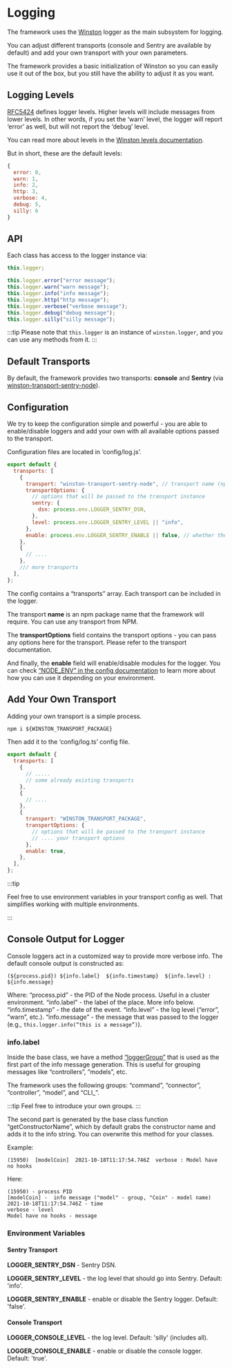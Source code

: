 # Logging

The framework uses the [Winston](https://github.com/winstonjs/winston) logger as the main subsystem for logging.

You can adjust different transports (console and Sentry are available by default) and add your own transport with your own parameters.

The framework provides a basic initialization of Winston so you can easily use it out of the box, but you still have the ability to adjust it as you want.

## Logging Levels

[RFC5424](https://datatracker.ietf.org/doc/html/rfc5424) defines logger levels. Higher levels will include messages from lower levels. In other words, if you set the ‘warn’ level, the logger will report ‘error’ as well, but will not report the ‘debug’ level.

You can read more about levels in the [Winston levels documentation](https://github.com/winstonjs/winston#logging-levels).

But in short, these are the default levels:

```js
{
  error: 0,
  warn: 1,
  info: 2,
  http: 3,
  verbose: 4,
  debug: 5,
  silly: 6
}
```

## API

Each class has access to the logger instance via:

```js
this.logger;
```

```js
this.logger.error("error message");
this.logger.warn("warn message");
this.logger.info("info message");
this.logger.http("http message");
this.logger.verbose("verbose message");
this.logger.debug("debug message");
this.logger.silly("silly message");
```

:::tip
Please note that `this.logger` is an instance of `winston.logger`, and you can use any methods from it.
:::

## Default Transports

By default, the framework provides two transports: **console** and **Sentry** (via [winston-transport-sentry-node](https://github.com/aandrewww/winston-transport-sentry-node)).

## Configuration

We try to keep the configuration simple and powerful - you are able to enable/disable loggers and add your own with all available options passed to the transport.

Configuration files are located in ‘config/log.js’.

```js
export default {
  transports: [
    {
      transport: "winston-transport-sentry-node", // transport name (npm package name)
      transportOptions: {
        // options that will be passed to the transport instance
        sentry: {
          dsn: process.env.LOGGER_SENTRY_DSN,
        },
        level: process.env.LOGGER_SENTRY_LEVEL || "info",
      },
      enable: process.env.LOGGER_SENTRY_ENABLE || false, // whether the transport is enabled or not
    },
    {
      // ....
    },
    /// more transports
  ],
};
```

The config contains a “transports” array. Each transport can be included in the logger.

The transport **name** is an npm package name that the framework will require. You can use any transport from NPM.

The **transportOptions** field contains the transport options - you can pass any options here for the transport. Please refer to the transport documentation.

And finally, the **enable** field will enable/disable modules for the logger. You can check [“NODE_ENV” in the config documentation](02-configs.md#node_env) to learn more about how you can use it depending on your environment.

## Add Your Own Transport

Adding your own transport is a simple process.

```js
npm i ${WINSTON_TRANSPORT_PACKAGE}
```

Then add it to the ‘config/log.ts’ config file.

```js
export default {
  transports: [
    {
      // .....
      // some already existing transports
    },
    {
      // ....
    },
    {
      transport: "WINSTON_TRANSPORT_PACKAGE",
      transportOptions: {
        // options that will be passed to the transport instance
        // .... your transport options
      },
      enable: true,
    },
  ],
};
```

:::tip

Feel free to use environment variables in your transport config as well. That simplifies working with multiple environments.

:::

## Console Output for Logger

Console loggers act in a customized way to provide more verbose info. The default console output is constructed as:

`(${process.pid}) ${info.label}  ${info.timestamp}  ${info.level} : ${info.message}`

Where:
“process.pid” - the PID of the Node process. Useful in a cluster environment.
“info.label” - the label of the place. More info below.
“info.timestamp” - the date of the event.
“info.level” - the log level (“error”, ”warn”, etc.).
“info.message” - the message that was passed to the logger (e.g., `this.logger.info(“this is a message”)`).

### info.label

Inside the base class, we have a method [“loggerGroup”](04-base.md#api) that is used as the first part of the info message generation. This is useful for grouping messages like “controllers”, ”models”, etc.

The framework uses the following groups: “command”, “connector”, “controller”, “model”, and “CLI\_”.

:::tip
Feel free to introduce your own groups.
:::

The second part is generated by the base class function “getConstructorName”, which by default grabs the constructor name and adds it to the info string. You can overwrite this method for your classes.

Example:

```
(15950)  [modelCoin]  2021-10-18T11:17:54.746Z  verbose : Model have no hooks
```

Here:

```
(15950) - process PID
[modelCoin] -  info message ("model" - group, "Coin" - model name)
2021-10-18T11:17:54.746Z - time
verbose - level
Model have no hooks - message
```

### Environment Variables

#### Sentry Transport

**LOGGER_SENTRY_DSN** - Sentry DSN.

**LOGGER_SENTRY_LEVEL** - the log level that should go into Sentry. Default: 'info'.

**LOGGER_SENTRY_ENABLE** - enable or disable the Sentry logger. Default: 'false'.

#### Console Transport

**LOGGER_CONSOLE_LEVEL** - the log level. Default: 'silly' (includes all).

**LOGGER_CONSOLE_ENABLE** - enable or disable the console logger. Default: 'true'.
